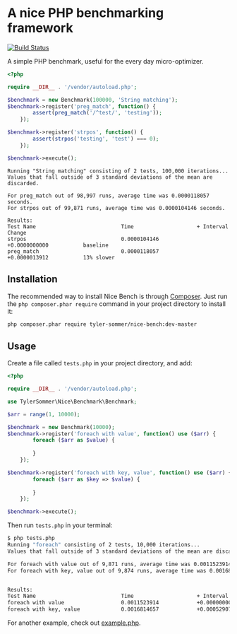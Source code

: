 A nice PHP benchmarking framework
=================================

[![Build Status](https://travis-ci.org/tyler-sommer/nice-bench.png?branch=master)](https://travis-ci.org/tyler-sommer/nice-bench)

A simple PHP benchmark, useful for the every day micro-optimizer.

```php
<?php

require __DIR__ . '/vendor/autoload.php';

$benchmark = new Benchmark(100000, 'String matching');
$benchmark->register('preg_match', function() {
        assert(preg_match('/^test/', 'testing'));
    });

$benchmark->register('strpos', function() {
        assert(strpos('testing', 'test') === 0);
    });

$benchmark->execute();
```

```
Running "String matching" consisting of 2 tests, 100,000 iterations...
Values that fall outside of 3 standard deviations of the mean are discarded.

For preg_match out of 98,997 runs, average time was 0.0000118057 seconds.
For strpos out of 99,871 runs, average time was 0.0000104146 seconds.

Results:
Test Name                          	Time                	+ Interval          	Change
strpos                             	0.0000104146        	+0.0000000000       	baseline
preg_match                         	0.0000118057        	+0.0000013912       	13% slower
```

Installation
------------

The recommended way to install Nice Bench is through [Composer](http://getcomposer.org/). Just run the 
`php composer.phar require` command in your project directory to install it:

```bash
php composer.phar require tyler-sommer/nice-bench:dev-master
```

Usage
-----

Create a file called `tests.php` in your project directory, and add:

```php
<?php

require __DIR__ . '/vendor/autoload.php';

use TylerSommer\Nice\Benchmark\Benchmark;

$arr = range(1, 10000);

$benchmark = new Benchmark(10000);
$benchmark->register('foreach with value', function() use ($arr) {
        foreach ($arr as $value) {
        
        }
    });

$benchmark->register('foreach with key, value', function() use ($arr) {
        foreach ($arr as $key => $value) {
            
        }
    });

$benchmark->execute();
```

Then run `tests.php` in your terminal:

```bash
$ php tests.php
Running "foreach" consisting of 2 tests, 10,000 iterations...
Values that fall outside of 3 standard deviations of the mean are discarded.

For foreach with value out of 9,871 runs, average time was 0.0011523914 seconds.
For foreach with key, value out of 9,874 runs, average time was 0.0016814657 seconds.


Results:
Test Name                          	Time                	+ Interval          	Change
foreach with value                 	0.0011523914        	+0.0000000000       	baseline
foreach with key, value            	0.0016814657        	+0.0005290744       	46% slower
```

For another example, check out [example.php](example/example.php).